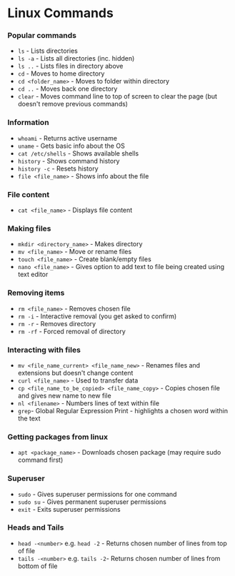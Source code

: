 # Linux Commands

### Popular commands

- `ls` - Lists directories
- `ls -a` - Lists all directories (inc. hidden)
- `ls ..` - Lists files in directory above
- `cd` - Moves to home directory
- `cd <folder_name>` - Moves to folder within directory
- `cd ..` - Moves back one directory
- `clear` - Moves command line to top of screen to clear the page (but doesn't remove previous commands)

### Information

- `whoami` - Returns active username
- `uname` - Gets basic info about the OS
- `cat /etc/shells` - Shows available shells
- `history` - Shows command history
- `history -c` - Resets history
- `file <file_name>` - Shows info about the file


### File content

- `cat <file_name>` - Displays file content

### Making files

- `mkdir <directory_name>` - Makes directory
- `mv <file_name>` - Move or rename files
- `touch <file_name>` - Create blank/empty files
- `nano <file_name>` - Gives option to add text to file being created using text editor

### Removing items

- `rm <file_name>` - Removes chosen file
- `rm -i` - Interactive removal (you get asked to confirm)
- `rm -r` - Removes directory
- `rm -rf` - Forced removal of directory

### Interacting with files

- `mv <file_name_current> <file_name_new>` - Renames files and extensions but doesn't change content
- `curl <file_name>` - Used to transfer data
- `cp <file_name_to_be_copied> <file_name_copy>` - Copies chosen file and gives new name to new file
- `nl <filename>` - Numbers lines of text within file
- `grep`- Global Regular Expression Print - highlights a chosen word within the text

### Getting packages from linux

- `apt <package_name>` - Downloads chosen package (may require sudo command first)

### Superuser

- `sudo` - Gives superuser permissions for one command
- `sudo su` - Gives permanent superuser permissions
- `exit` - Exits superuser permissions

### Heads and Tails

- `head -<number>` e.g. `head -2` - Returns chosen number of lines from top of file
- `tails -<number>` e.g. `tails -2`- Returns chosen number of lines from bottom of file

